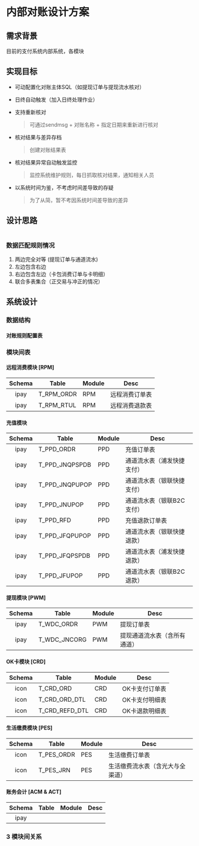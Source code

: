 # 内部对账设计方案

## 需求背景

目前的支付系统内部系统，各模块

## 实现目标

- 可动配置化对账主体SQL（如提现订单与提现流水核对）

- 日终自动触发（加入日终处理作业）

- 支持重新核对
    > 可通过sendmsg + 对账名称 + 指定日期来重新进行核对

- 核对结果与差异存档
    > 创建对账结果表

- 核对结果异常自动触发监控
    > 监控系统维护规则，每日抓取核对结果，通知相关人员

- 以系统时间为鉴，不考虑时间差导致的存疑
    > 为了从简，暂不考因系统时间差导致的差异

## 设计思路

```mermaid

```

### 数据匹配规则情况

1. 两边完全对等 (提现订单与通道流水)
2. 左边包含右边
3. 右边包含左边（卡包消费订单与卡明细）
4. 联合多表集合（正交易与冲正的情况）

## 系统设计

### 数据结构

#### 对账规则配置表

### 模块间表

#### 远程消费模块 [RPM]

| Schema | Table        | Module | Desc           |
| :----: | ------------ | ------ | -------        |
| ipay   | T_RPM_ORDR   | RPM    | 远程消费订单表 |
| ipay   | T_RPM_RTUL   | RPM    | 远程消费退款表 |


#### 充值模块

| Schema | Table          | Module | Desc                       |
| :----: | ------------   | ------ | -------                    |
| ipay   | T_PPD_ORDR     | PPD    | 充值订单表                 |
| ipay   | T_PPD_JNQPSPDB | PPD    | 通道流水表（浦发快捷支付） |
| ipay   | T_PPD_JNQPUPOP | PPD    | 通道流水表（银联快捷支付） |
| ipay   | T_PPD_JNUPOP   | PPD    | 通道流水表（银联B2C支付）  |
| ipay   | T_PPD_RFD      | PPD    | 充值退款订单表             |
| ipay   | T_PPD_JFQPUPOP | PPD    | 通道流水表（银联快捷退款） |
| ipay   | T_PPD_JFQPSPDB | PPD    | 通道流水表（浦发快捷退款） |
| ipay   | T_PPD_JFUPOP   | PPD    | 通道流水表（银联B2C退款）  |

#### 提现模块 [PWM]

| Schema | Table        | Module | Desc                         |
| :----: | ------------ | ------ | -------                      |
| ipay   | T_WDC_ORDR   | PWM    | 提现订单表                   |
| ipay   | T_WDC_JNCORG | PWM    | 提现通道流水表（含所有通道） |

#### OK卡模块 [CRD]

| Schema | Table          | Module | Desc           |
| :----: | ------------   | ------ | -------        |
| icon   | T_CRD_ORD      | CRD    | OK卡支付订单表 |
| icon   | T_CRD_ORD_DTL  | CRD    | OK卡支付明细表 |
| icon   | T_CRD_REFD_DTL | CRD    | OK卡退款明细表 |


#### 生活缴费模块 [PES]

| Schema | Table        | Module | Desc                             |
| :----: | ------------ | ------ | -------                          |
| icon   | T_PES_ORDR   | PES    | 生活缴费订单表                   |
| icon   | T_PES_JRN    | PES    | 生活缴费流水表（含光大与全渠道） |


#### 账务会计 [ACM & ACT]

| Schema | Table        | Module | Desc    |
| :----: | ------------ | ------ | ------- |
| ipay   |              |        |         |


### 3 模块间关系


